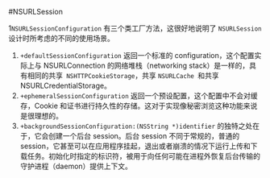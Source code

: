 #NSURLSession

1`NSURLSessionConfiguration` 有三个类工厂方法，这很好地说明了 `NSURLSession` 设计时所考虑的不同的使用场景。

1. `+defaultSessionConfiguration` 返回一个标准的 configuration，这个配置实际上与 NSURLConnection 的网络堆栈（networking stack）是一样的，具有相同的共享` NSHTTPCookieStorage`，共享 `NSURLCache `和共享 NSURLCredentialStorage。
2. `+ephemeralSessionConfiguration` 返回一个预设配置，这个配置中不会对缓存，Cookie 和证书进行持久性的存储。这对于实现像秘密浏览这种功能来说是很理想的。
3. `+backgroundSessionConfiguration:(NSString *)identifier` 的独特之处在于，它会创建一个后台 session。后台 session 不同于常规的，普通的 session，它甚至可以在应用程序挂起，退出或者崩溃的情况下运行上传和下载任务。初始化时指定的标识符，被用于向任何可能在进程外恢复后台传输的守护进程（daemon）提供上下文。
